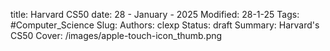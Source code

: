 title: Harvard CS50
date: 28 - January - 2025
Modified: 28-1-25
Tags: #Computer_Science 
Slug: 
Authors: clexp
Status: draft
Summary: Harvard's CS50
Cover: /images/apple-touch-icon_thumb.png



